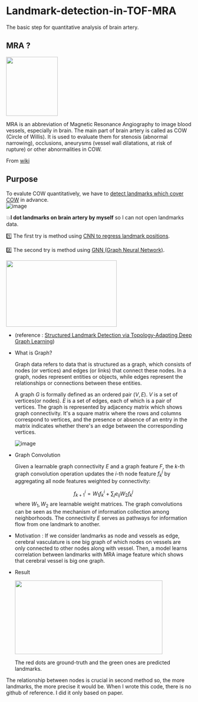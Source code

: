 # Landmark-detection-in-TOF-MRA
The basic step for quantitative analysis of brain artery.

## MRA ?
<img src="https://github.com/9B8DY6/Landmark-detection-in-TOF-MRA/assets/67573223/c48866f1-f6a5-4936-a9eb-06c12c1eab50" width=140, height=160>

MRA is an abbreviation of Magnetic Resonance Angiography to image blood vessels, especially in brain. 
The main part of brain artery is called as COW (Circle of Willis). 
It is used to evaluate them for stenosis (abnormal narrowing), occlusions, aneurysms (vessel wall dilatations, at risk of rupture) or other abnormalities in COW. 

From [wiki](https://en.wikipedia.org/wiki/Magnetic_resonance_angiography)

## Purpose
To evalute COW quantitatively, we have to <ins>detect landmarks which cover COW</ins> in advance.  
![image](https://github.com/9B8DY6/Landmark-detection-in-TOF-MRA/assets/67573223/03e903db-de13-4ad4-a7d7-2e5023d3e1a6)

💥**I dot landmarks on brain artery by myself** so I can not open landmarks data.

1️⃣ The first try is method using [CNN to regress landmark positions](https://github.com/9B8DY6/Landmark-detection-in-TOF-MRA/blob/main/mip_axial_for_CNN.ipynb).

2️⃣ The second try is method using [GNN (Graph Neural Network)](https://github.com/9B8DY6/Landmark-detection-in-TOF-MRA/blob/main/GNN_implementation.ipynb).

<img src="https://github.com/9B8DY6/Landmark-detection-in-TOF-MRA/assets/67573223/7af41979-6ee9-49c1-9816-c048abea05d6" width=300, height=180>

 - (reference : [Structured Landmark Detection via Topology-Adapting Deep Graph Learning](https://arxiv.org/abs/2004.08190))
 - What is Graph?

   Graph data refers to data that is structured as a graph, which consists of nodes (or vertices) and edges (or links) that connect these nodes. In a graph, nodes represent entities or objects, while edges represent the relationships or connections between these entities.

   A graph $G$ is formally defined as an ordered pair $(V,E)$. $V$ is a set of vertices(or nodes). $E$ is a set of edges, each of which is a pair of vertices.
   The graph is represented by adjacency matrix which shows graph connectivity. It's a square matrix where the rows and columns correspond to vertices, and the presence or absence of an entry in the matrix indicates whether there's an edge between the corresponding vertices.
   
   ![image](https://github.com/9B8DY6/Landmark-detection-in-TOF-MRA/assets/67573223/e532fcaa-5bed-443f-aff0-dd9d034d1c7a)

 - Graph Convolution

   Given a learnable graph connectivity $E$ and a graph feature $F$, the $k$-th graph convolution operation updates the $i$-th node feature $f^j_k$ by aggregating all node features weighted by connectivity:

   $$f^i_{k+1}=W_1f^i_k + \sum_j e_{ij}W_2 f^j_k$$
   where $W_1, W_2$ are learnable weight matrices. The graph convolutions can be seen as the mechanism of information collection among neighborhoods. The connectivity $E$ serves as pathways for information flow from one landmark to another.
   
 - Motivation : If we consider landmarks as node and vessels as edge, cerebral vasculature is one big graph of which nodes on vessels are only connected to other nodes along with vessel. Then, a model learns correlation between landmarks with MRA image feature which shows that cerebral vessel is big one graph.
   
 - Result
   
   <img src="https://github.com/9B8DY6/Landmark-detection-in-TOF-MRA/assets/67573223/3bc67462-0be0-4815-8beb-69d1c459c17d" width=400, height=200>

   The red dots are ground-truth and the green ones are predicted landmarks.


The relationship between nodes is crucial in second method so, the more landmarks, the more precise it would be. When I wrote this code, there is no github of reference. I did it only based on paper. 
